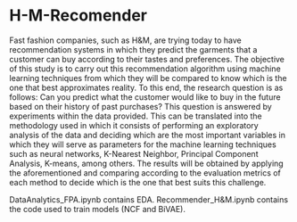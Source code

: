 # H-M-Recomender

Fast fashion companies, such as H\&M, are trying today to have recommendation systems in which they predict the garments that a customer can buy according to their tastes and preferences. The objective of this study is to carry out this recommendation algorithm using machine learning techniques  from which they will be compared to know which is the one that best approximates reality.  To this end, the research question  is as follows: Can you predict what the customer would like to buy in the future based on their history of past purchases? This question is answered by experiments within the data provided. This can be translated into the methodology used in which it consists of performing an exploratory analysis of the data and deciding which are the most important variables in which they will serve as parameters for the machine learning techniques such as neural networks, K-Nearest Neighbor, Principal Component Analysis, K-means, among others.  The results will be obtained by applying the aforementioned and comparing according to the evaluation metrics of each method to decide which is the one that best suits this challenge. 

DataAnalytics_FPA.ipynb contains EDA.
Recommender_H&M.ipynb contains the code used to train models (NCF and BiVAE).
